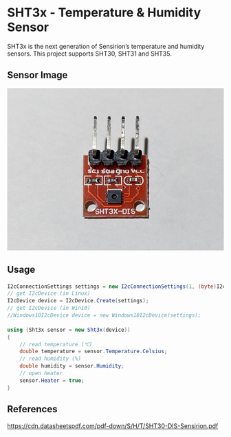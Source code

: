 # SHT3x - Temperature & Humidity Sensor
SHT3x is the next generation of Sensirion’s temperature and humidity sensors. This project supports SHT30, SHT31 and SHT35.

## Sensor Image
![](sensor.jpg)

## Usage
```C#
I2cConnectionSettings settings = new I2cConnectionSettings(1, (byte)I2cAddress.AddrLow);
// get I2cDevice (in Linux)
I2cDevice device = I2cDevice.Create(settings);
// get I2cDevice (in Win10)
//Windows10I2cDevice device = new Windows10I2cDevice(settings);

using (Sht3x sensor = new Sht3x(device))
{
    // read temperature (℃)
    double temperature = sensor.Temperature.Celsius;
    // read humidity (%)
    double humidity = sensor.Humidity;
    // open heater
    sensor.Heater = true;
}
```

## References
https://cdn.datasheetspdf.com/pdf-down/S/H/T/SHT30-DIS-Sensirion.pdf
